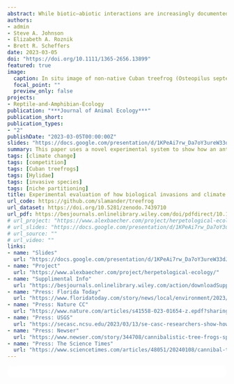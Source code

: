```yaml
---
abstract: While biotic–abiotic interactions are increasingly documented in nature, a process-based understanding of how such interactions influence community assembly is lacking in the ecological literature. Perhaps the most emblematic and pervasive example of such interactions is the synergistic threat to biodiversity posed by climate change and invasive species. Invasive species often out-compete or prey on native species. Despite this long-standing and widespread issue, little is known about how abiotic conditions, such as climate change, will influence the frequency and severity of negative biotic interactions that threaten the persistence of native fauna. Treefrogs are a globally diverse group of amphibians that climb to complete life-cycle processes, such as foraging and reproduction, as well as to evade predators and competitors, resulting in frog communities that are vertically partitioned. Furthermore, treefrogs adjust their vertical position to maintain optimal body temperature and hydration in response to environmental change. Here, utilizing this model group, we designed a novel experiment to determine how extrinsic abiotic and biotic factors (changes to water availability and an introduced predator, respectively) interact with intrinsic biological traits, such as individual physiology and behaviour, to influence treefrogs' vertical niche. Our study found that treefrogs adjusted their vertical niche through displacement behaviours in accordance with abiotic resources. However, biotic interactions resulted in native treefrogs distancing themselves from abiotic resources to avoid the non-native species. Importantly, under altered abiotic conditions, both native species avoided the non-native species 33%–70% more than they avoided their native counterpart. Additionally, exposure to the non-native species resulted in native species altering their tree climbing behaviours by 56%-78% and becoming more vertically dynamic to avoid the non-native antagonist.Our experiment determined that vertical niche selection and community interactions were most accurately represented by a biotic–abiotic interaction model, rather than a model that considers these factors to operate in an isolated (singular) or even additive manner. Our study provides evidence that native species may be resilient to interacting disturbances via physiological adaptations to local climate and plasticity in space-use behaviours that mediate the impact of the introduced predator.
authors:
- admin
- Steve A. Johnson
- Elizabeth A. Roznik
- Brett R. Scheffers
date: 2023-03-05
doi: "https://doi.org/10.1111/1365-2656.13899"
featured: true
image:
  caption: In situ image of non-native Cuban treefrog (Osteopilus septentrionalis) preying on a native green treefrog (Hyla cinerea).
  focal_point: ""
  preview_only: false
projects:
- Reptile-and-Amphibian-Ecology
publication: "***Journal of Animal Ecology***"
publication_short: 
publication_types:
- "2"
publishDate: "2023-03-05T00:00:00Z"
slides: "https://docs.google.com/presentation/d/1KPeAi7rw_Da7oY3ureW33dJosFXdfD0L/edit?usp=sharing&ouid=118161165194611535602&rtpof=true&sd=true"
summary: This paper uses a novel experimental system to show how an antagonistic invasive species and climate-induced drought may act jointly to affect the vertical assembly of a common treefrog community in the Southeastern USA. 
tags: [climate change]
tags: [competition]
tags: [Cuban treefrogs] 
tags: [Hylidae]
tags: [invasive species]
tags: [niche partitioning]
title: Experimental evaluation of how biological invasions and climate change interact to alter the vertical assembly of an amphibian community
url_code: https://github.com/slamander/treefrog
url_dataset: https://doi.org/10.5281/zenodo.7439710
url_pdf: https://besjournals.onlinelibrary.wiley.com/doi/pdfdirect/10.1111/1365-2656.13899?download=true
# url_project: "https://www.alexbaecher.com/project/herpetological-ecology/"
# url_slides: "https://docs.google.com/presentation/d/1KPeAi7rw_Da7oY3ureW33dJosFXdfD0L/edit?usp=sharing&ouid=118161165194611535602&rtpof=true&sd=true"
# url_source: ""
# url_video: ""
links:
- name: "Slides"
  url: "https://docs.google.com/presentation/d/1KPeAi7rw_Da7oY3ureW33dJosFXdfD0L/edit?usp=sharing&ouid=118161165194611535602&rtpof=true&sd=true"
- name: "Project"
  url: "https://www.alexbaecher.com/project/herpetological-ecology/"
- name: "Supplimental Info"
  url: "https://besjournals.onlinelibrary.wiley.com/action/downloadSupplement?doi=10.1111%2F1365-2656.13899&file=jane13899-sup-0001-AppendixS1.docx"
- name: "Press: Florida Today"
  url: "https://www.floridatoday.com/story/news/local/environment/2023/04/03/cuban-tree-frog-hops-to-new-heights-of-ecological-destruction-in-florida/70064687007/"
- name: "Press: Nature CC"
  url: "https://www.nature.com/articles/s41558-023-01654-z.epdf?sharing_token=3XnTm99a17DVcWMhv13iKNRgN0jAjWel9jnR3ZoTv0MMd4D4RpznrkeWRsgunYu7dzCGDugmPYuA8lqoIfQTHmtQ-tp_uQ2CJKXMzH4cKcJkMgfEVbdniiX4uXaKrAHCZLPQwjVg5hZKpGbAUwr8-fFSRsRcdJO9tuJhYTvvjjw%3D"
- name: "Press: USGS"
  url: "https://secasc.ncsu.edu/2023/03/13/se-casc-researchers-show-how-climate-change-and-invasive-species-threaten-florida-treefrogs/"
- name: "Press: Newser"
  url: "https://www.newser.com/story/344708/cannibalistic-tree-frogs-spread-to-another-state.html"
- name: "Press: The Science Times"
  url: "https://www.sciencetimes.com/articles/48051/20240108/cannibal-tree-frogs-spotted-georgia-threaten-invade-wildlife-officials-urge.htm"
---
```



<html>
  <style>
    section {
        background: white;
        color: black;
        border-radius: 1em;
        padding: 1em;
        left: 50% }
    #inner {
        display: inline-block;
        display: flex;
        align-items: center;
        justify-content: center }
  </style>
  <section>
    <div id="inner">
      <script type='text/javascript' src='https://d1bxh8uas1mnw7.cloudfront.net/assets/embed.js'></script>
        <span style="float:left"; 
          class="__dimensions_badge_embed__" 
          data-doi="10.1111/1365-2656.13899" 
          data-hide-zero-citations="true" 
          data-legend="always">
        </span>
      <script async src="https://badge.dimensions.ai/badge.js" charset="utf-8"></script>
        <div  style="float:right"; 
          data-link-target="_blank" 
          data-badge-details="right" 
          data-badge-type="medium-donut"
          data-doi="10.1111/1365-2656.13899"   
          data-condensed="true" 
          data-hide-no-mentions="true" 
          class="altmetric-embed">
        </div>
  </section>
